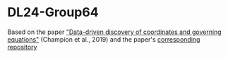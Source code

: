 # DL24-Group64

Based on the paper ["Data-driven discovery of coordinates and governing equations"](https://arxiv.org/abs/1904.02107) (Champion et al., 2019) and the paper's [corresponding repository](https://github.com/kpchamp/SindyAutoencoders)
